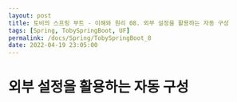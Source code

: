 ```yaml
---
layout: post
title: 토비의 스프링 부트 - 이해와 원리 08. 외부 설정을 활용하는 자동 구성
tags: [Spring, TobySpringBoot, UF]
permalink: /docs/Spring/TobySpringBoot_8
date: 2022-04-19 23:05:00
---
```

# 외부 설정을 활용하는 자동 구성